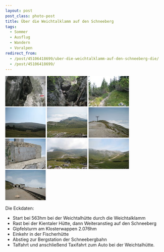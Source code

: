 ```yaml
---
layout: post
post_class: photo-post
title: Über die Weichtalklamm auf den Schneeberg
tags:
  - Sommer
  - Ausflug
  - Wandern
  - Voralpen
redirect_from:
  - /post/45106418699/uber-die-weichtalklamm-auf-den-schneeberg-die/
  - /post/45106418699/
---
```

[![](/photos/2012-09-03-01-th.jpg)](/photos/2012-09-03-01-hd.jpg)
[![](/photos/2012-09-03-02-th.jpg)](/photos/2012-09-03-02-hd.jpg)
[![](/photos/2012-09-03-03-th.jpg)](/photos/2012-09-03-03-hd.jpg)
[![](/photos/2012-09-03-04-th.jpg)](/photos/2012-09-03-04-hd.jpg)
[![](/photos/2012-09-03-05-th.jpg)](/photos/2012-09-03-05-hd.jpg)
[![](/photos/2012-09-03-06-th.jpg)](/photos/2012-09-03-06-hd.jpg)
[![](/photos/2012-09-03-07-th.jpg)](/photos/2012-09-03-07-hd.jpg)
[![](/photos/2012-09-03-08-th.jpg)](/photos/2012-09-03-08-hd.jpg)
[![](/photos/2012-09-03-09-th.jpg)](/photos/2012-09-03-09-hd.jpg)
[![](/photos/2012-09-03-10-th.jpg)](/photos/2012-09-03-10-hd.jpg)

Die Eckdaten:

* Start bei 563hm bei der Weichtalhütte durch die Weichtalklamm
* Rast bei der Kientaler Hütte, dann Weiteranstieg auf den Schneeberg
* Gipfelsturm am Klosterwappen 2.076hm
* Einkehr in der Fischerhütte
* Abstieg zur Bergstation der Schneebergbahn
* Talfahrt und anschließend Taxifahrt zum Auto bei der Weichtalhütte.
